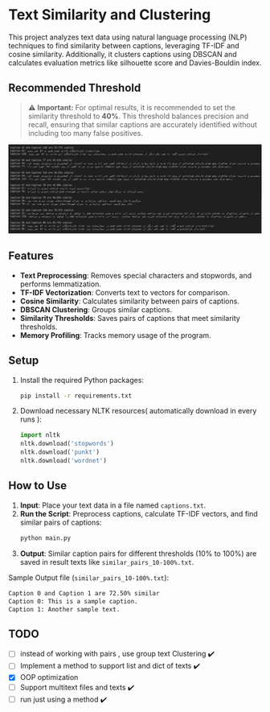 
# Text Similarity and Clustering

This project analyzes text data using natural language processing (NLP) techniques to find similarity between captions, leveraging TF-IDF and cosine similarity. Additionally, it clusters captions using DBSCAN and calculates evaluation metrics like silhouette score and Davies-Bouldin index.

## Recommended Threshold

> **⚠️ Important:** For optimal results, it is recommended to set the similarity threshold to **40%**. This threshold balances precision and recall, ensuring that similar captions are accurately identified without including too many false positives.

![Clustering Example](images/image.jpg)


## Features

- **Text Preprocessing**: Removes special characters and stopwords, and performs lemmatization.
- **TF-IDF Vectorization**: Converts text to vectors for comparison.
- **Cosine Similarity**: Calculates similarity between pairs of captions.
- **DBSCAN Clustering**: Groups similar captions.
- **Similarity Thresholds**: Saves pairs of captions that meet similarity thresholds.
- **Memory Profiling**: Tracks memory usage of the program.

## Setup

1. Install the required Python packages:
   ```bash
   pip install -r requirements.txt
   ```
   
2. Download necessary NLTK resources( automatically download in every runs ):
   ```python
   import nltk
   nltk.download('stopwords')
   nltk.download('punkt')
   nltk.download('wordnet')
   ```

## How to Use

1. **Input**: Place your text data in a file named `captions.txt`.
2. **Run the Script**: Preprocess captions, calculate TF-IDF vectors, and find similar pairs of captions:
   ```bash
   python main.py
   ```
3. **Output**: Similar caption pairs for different thresholds (10% to 100%) are saved in result texts like `similar_pairs_10-100%.txt`.

Sample Output file (`similar_pairs_10-100%.txt`):
```
Caption 0 and Caption 1 are 72.50% similar
Caption 0: This is a sample caption.
Caption 1: Another sample text.
```

## TODO

- [ ] instead of working with pairs , use group text Clustering ✔️
- [ ] Implement a method to support list and dict of texts ✔️
- [x] OOP optimization
- [ ] Support multitext files and texts ✔️
- [ ] run just using a method ✔️
